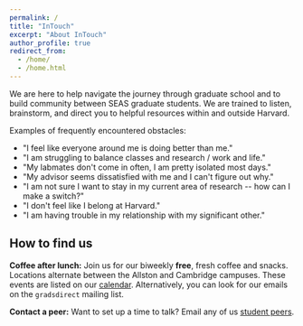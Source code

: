 ```yaml
---
permalink: /
title: "InTouch"
excerpt: "About InTouch"
author_profile: true
redirect_from: 
  - /home/
  - /home.html
---
```


We are here to help navigate the journey through graduate school and to build community between SEAS graduate students.
We are trained to listen, brainstorm, and direct you to helpful resources within and outside Harvard.

Examples of frequently encountered obstacles:
* "I feel like everyone around me is doing better than me."
* "I am struggling to balance classes and research / work and life."
* "My labmates don't come in often, I am pretty isolated most days."
* "My advisor seems dissatisfied with me and I can't figure out why."
* "I am not sure I want to stay in my current area of research -- how can I make a switch?"
* "I don't feel like I belong at Harvard."
* "I am having trouble in my relationship with my significant other."

## How to find us

**Coffee after lunch:** Join us for our biweekly **free**, fresh coffee and snacks.
Locations alternate between the Allston and Cambridge campuses. 
These events are listed on our [calendar](/calendar).
Alternatively, you can look for our emails on the `gradsdirect` mailing list.

**Contact a peer:** Want to set up a time to talk? Email any of us [student peers](/peers).
